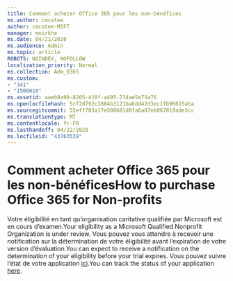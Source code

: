 ```yaml
---
title: Comment acheter Office 365 pour les non-bénéfices
ms.author: cmcatee
author: cmcatee-MSFT
manager: mnirkhe
ms.date: 04/21/2020
ms.audience: Admin
ms.topic: article
ROBOTS: NOINDEX, NOFOLLOW
localization_priority: Normal
ms.collection: Adm_O365
ms.custom:
- "341"
- "1500010"
ms.assetid: aaeb8a90-8265-410f-a495-734ae5e75a76
ms.openlocfilehash: 5cf2d792c3884b3121ba6dd42d3ec1fb96615aba
ms.sourcegitcommit: 55eff703a17e500681d8fa6a87eb067019ade3cc
ms.translationtype: MT
ms.contentlocale: fr-FR
ms.lasthandoff: 04/22/2020
ms.locfileid: "43763539"
---
```

# <a name="how-to-purchase-office-365-for-non-profits"></a><span data-ttu-id="19ae6-102">Comment acheter Office 365 pour les non-bénéfices</span><span class="sxs-lookup"><span data-stu-id="19ae6-102">How to purchase Office 365 for Non-profits</span></span>

<span data-ttu-id="19ae6-103">Votre éligibilité en tant qu’organisation caritative qualifiée par Microsoft est en cours d’examen.</span><span class="sxs-lookup"><span data-stu-id="19ae6-103">Your eligibility as a Microsoft Qualified Nonprofit Organization is under review.</span></span> <span data-ttu-id="19ae6-104">Vous pouvez vous attendre à recevoir une notification sur la détermination de votre éligibilité avant l’expiration de votre version d’évaluation.</span><span class="sxs-lookup"><span data-stu-id="19ae6-104">You can expect to receive a notification on the determination of your eligibility before your trial expires.</span></span> <span data-ttu-id="19ae6-105">Vous pouvez suivre l’état de votre application [ici](https://eligibilityweb.azurewebsites.net/).</span><span class="sxs-lookup"><span data-stu-id="19ae6-105">You can track the status of your application [here](https://eligibilityweb.azurewebsites.net/).</span></span>